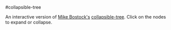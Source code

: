 #collapsible-tree

An interactive version of [Mike Bostock's](https://bost.ocks.org/mike/) [collapsible-tree](https://gist.github.com/mbostock/4339083). Click on the nodes to expand or collapse.

